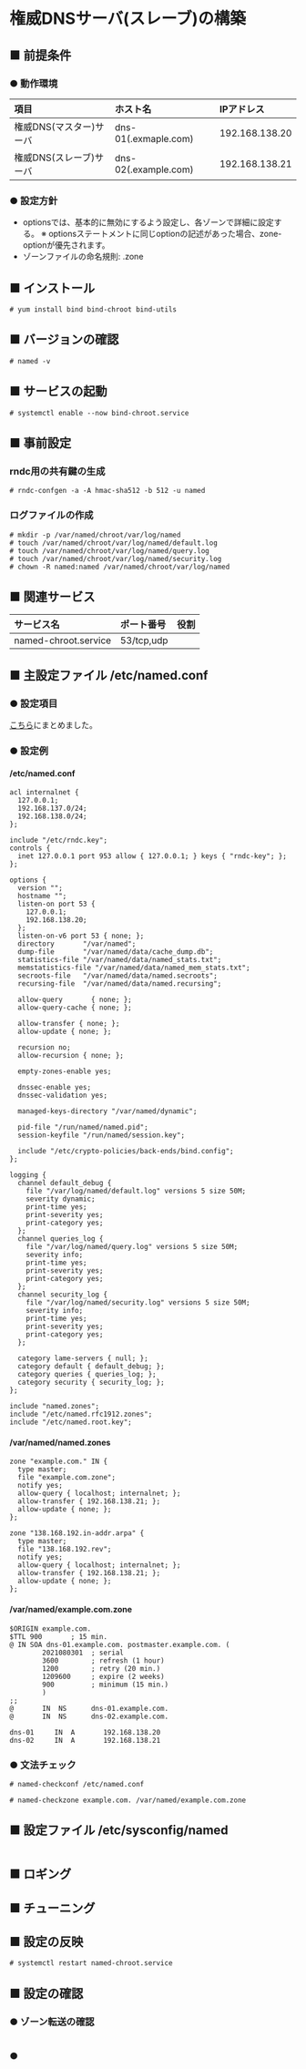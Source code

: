 # 権威DNSサーバ(スレーブ)の構築
## ■ 前提条件
### ● 動作環境
|項目|ホスト名|IPアドレス|
|:---|:---|:---|
|権威DNS(マスター)サーバ|dns-01(.exmaple.com)|192.168.138.20|
|権威DNS(スレーブ)サーバ|dns-02(.example.com)|192.168.138.21|

### ● 設定方針
- optionsでは、基本的に無効にするよう設定し、各ゾーンで詳細に設定する。
※ optionsステートメントに同じoptionの記述があった場合、zone-optionが優先されます。
- ゾーンファイルの命名規則: <domain>.zone

## ■ インストール
```
# yum install bind bind-chroot bind-utils
```
  
## ■ バージョンの確認
```
# named -v
```
  
## ■ サービスの起動
```
# systemctl enable --now bind-chroot.service
```
  
## ■ 事前設定
### rndc用の共有鍵の生成
```
# rndc-confgen -a -A hmac-sha512 -b 512 -u named
```

### ログファイルの作成
```
# mkdir -p /var/named/chroot/var/log/named
# touch /var/named/chroot/var/log/named/default.log
# touch /var/named/chroot/var/log/named/query.log
# touch /var/named/chroot/var/log/named/security.log
# chown -R named:named /var/named/chroot/var/log/named
```

## ■ 関連サービス
|サービス名|ポート番号|役割|
|:---|:---|:---|
|named-chroot.service|53/tcp,udp||

## ■ 主設定ファイル /etc/named.conf
### ● 設定項目
[こちら]()にまとめました。

### ● 設定例
#### /etc/named.conf
```
acl internalnet {
  127.0.0.1;
  192.168.137.0/24;
  192.168.138.0/24;
};

include "/etc/rndc.key";
controls {
  inet 127.0.0.1 port 953 allow { 127.0.0.1; } keys { "rndc-key"; };
};

options {
  version "";
  hostname "";
  listen-on port 53 {
    127.0.0.1;
    192.168.138.20;
  };
  listen-on-v6 port 53 { none; };
  directory       "/var/named";
  dump-file       "/var/named/data/cache_dump.db";
  statistics-file "/var/named/data/named_stats.txt";
  memstatistics-file "/var/named/data/named_mem_stats.txt";
  secroots-file   "/var/named/data/named.secroots";
  recursing-file  "/var/named/data/named.recursing";
  
  allow-query       { none; };
  allow-query-cache { none; };
  
  allow-transfer { none; };
  allow-update { none; };
  
  recursion no;
  allow-recursion { none; };
  
  empty-zones-enable yes;
  
  dnssec-enable yes;
  dnssec-validation yes;
  
  managed-keys-directory "/var/named/dynamic";

  pid-file "/run/named/named.pid";
  session-keyfile "/run/named/session.key";

  include "/etc/crypto-policies/back-ends/bind.config";
};

logging {
  channel default_debug {
    file "/var/log/named/default.log" versions 5 size 50M;
    severity dynamic;
    print-time yes;
    print-severity yes;
    print-category yes;
  };
  channel queries_log {
    file "/var/log/named/query.log" versions 5 size 50M;
    severity info;
    print-time yes;
    print-severity yes;
    print-category yes;
  };
  channel security_log {
    file "/var/log/named/security.log" versions 5 size 50M;
    severity info;
    print-time yes;
    print-severity yes;
    print-category yes;
  };
  
  category lame-servers { null; };
  category default { default_debug; };
  category queries { queries_log; };
  category security { security_log; };
};

include "named.zones";
include "/etc/named.rfc1912.zones";
include "/etc/named.root.key";
```

#### /var/named/named.zones
```
zone "example.com." IN {
  type master;
  file "example.com.zone";
  notify yes;
  allow-query { localhost; internalnet; };
  allow-transfer { 192.168.138.21; };
  allow-update { none; };
};

zone "138.168.192.in-addr.arpa" {
  type master;
  file "138.168.192.rev";
  notify yes;
  allow-query { localhost; internalnet; };
  allow-transfer { 192.168.138.21; };
  allow-update { none; };
};
```

#### /var/named/example.com.zone
```
$ORIGIN example.com.
$TTL 900       ; 15 min.
@ IN SOA dns-01.example.com. postmaster.example.com. (
        2021080301  ; serial
        3600        ; refresh (1 hour)
        1200        ; retry (20 min.)
        1209600     ; expire (2 weeks)
        900         ; minimum (15 min.)
        )
;;
@       IN  NS      dns-01.example.com.
@       IN  NS      dns-02.example.com.

dns-01     IN  A       192.168.138.20
dns-02     IN  A       192.168.138.21
```

### ● 文法チェック
```
# named-checkconf /etc/named.conf

# named-checkzone example.com. /var/named/example.com.zone
```
## ■ 設定ファイル /etc/sysconfig/named
```
```

## ■ ロギング
## ■ チューニング
## ■ 設定の反映
```
# systemctl restart named-chroot.service
```
## ■ 設定の確認
### ● ゾーン転送の確認
```
```

### ●
```
```

